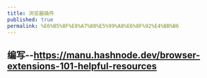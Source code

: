 ```yaml
---
title: 浏览器插件
published: true
permalink: %E6%B5%8F%E8%A7%88%E5%99%A8%E6%8F%92%E4%BB%B6
---
```


## 编写--https://manu.hashnode.dev/browser-extensions-101-helpful-resources